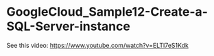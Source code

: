 # GoogleCloud_Sample12-Create-a-SQL-Server-instance

See this video: https://www.youtube.com/watch?v=ELTI7eS1Kdk
